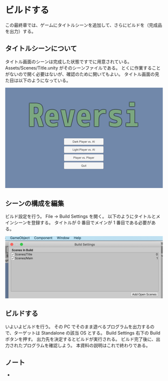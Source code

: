 # ビルドする

この最終章では、ゲームにタイトルシーンを追加して、さらにビルドを（完成品を出力）する。

## タイトルシーンについて

タイトル画面のシーンは完成した状態ですでに用意されている。
Assets/Scenes/Title.unity がそのシーンファイルである。
とくに作業することがないので開く必要はないが、確認のために開いてもよい。
タイトル画面の見た目は以下のようになっている。

![Title Scene](./Images/Title.png)

## シーンの構成を編集

ビルド設定を行う。
File -> Build Settings を開く。
以下のようにタイトルとメインシーンを登録する。
タイトルが 0 番目でメインが 1 番目である必要がある。

![シーンを追加](./Images/BuildSettings.png)

## ビルドする

いよいよビルドを行う。
その PC でそのまま遊べるプログラムを出力するので、ターゲットは Standalone の該当 OS とする。
Build Settings 右下の Build ボタンを押す。
出力先を決定するとビルドが実行される。
ビルド完了後に、出力されたプログラムを確認しよう。
本資料の説明はこれで終わりである。

## ノート

-
